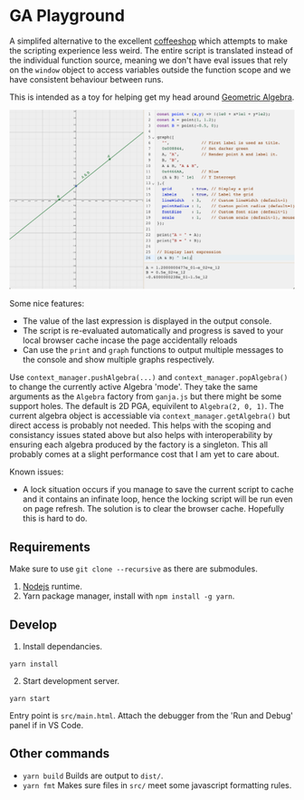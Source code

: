 # GA Playground

A simplifed alternative to the excellent [coffeeshop](https://github.com/enkimute/ganja.js) which attempts to make the scripting experience less weird. The entire script is translated instead of the individual function source, meaning we don't have eval issues that rely on the `window` object to access variables outside the function scope and we have consistent behaviour between runs.

This is intended as a toy for helping get my head around [Geometric Algebra](https://bivector.net).

![Screenshot of application](images/screenshot.png)

Some nice features:

* The value of the last expression is displayed in the output console.
* The script is re-evaluated automatically and progress is saved to your local browser cache incase the page accidentally reloads
* Can use the `print` and `graph` functions to output multiple messages to the console and show multiple graphs respectively.

Use `context_manager.pushAlgebra(...)` and `context_manager.popAlgebra()` to change the currently active Algebra 'mode'. They take the same arguments as the `Algebra` factory from `ganja.js` but there might be some support holes. The default is 2D PGA, equivilent to `Algebra(2, 0, 1)`. The current algebra object is accessiable via `context_manager.getAlgebra()` but direct access is probably not needed. This helps with the scoping and consistancy issues stated above but also helps with interoperability by ensuring each algebra produced by the factory is a singleton. This all probably comes at a slight performance cost that I am yet to care about.

Known issues:

* A lock situation occurs if you manage to save the current script to cache and it contains an infinate loop, hence the locking script will be run even on page refresh. The solution is to clear the browser cache. Hopefully this is hard to do.

## Requirements

Make sure to use `git clone --recursive` as there are submodules.

1. [Nodejs](https://nodejs.org/en/) runtime.
2. Yarn package manager, install with `npm install -g yarn`.

## Develop

1. Install dependancies.

```
yarn install
```

2. Start development server.

```
yarn start
```

Entry point is `src/main.html`.
Attach the debugger from the 'Run and Debug' panel if in VS Code.

## Other commands

* `yarn build` Builds are output to `dist/`.
* `yarn fmt` Makes sure files in `src/` meet some javascript formatting rules.